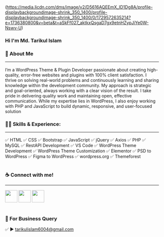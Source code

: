 (https://media.licdn.com/dms/image/v2/D5616AQEEmX_ID1Dg8A/profile-displaybackgroundimage-shrink_350_1400/profile-displaybackgroundimage-shrink_350_1400/0/1729572635214?e=1736380800&v=beta&t=aSkFf027_aktkxQsgaD7gx9etnHZypJiYe0W-Nswv-U)

### Hi I'm Md. Tarikul Islam

### 🚀 About Me<hr/>
<p>I’m a WordPress Theme & Plugin Developer passionate about creating high-quality, error-free websites and plugins with 100% client satisfaction. I thrive on solving real-world problems and continuously learning and sharing knowledge within the development community. My approach is strategic and goal-oriented, always working with a clear vision of the result. I take pride in delivering quality work and maintaining open, effective communication. While my expertise lies in WordPress, I also enjoy working with PHP and JavaScript to build dynamic, responsive, and user-focused solution</p>

### 👨‍💻 Skills & Experience:<hr>

 ✅ HTML
 ✅ CSS
 ✅ Bootstrap
 ✅ JavaScript
 ✅ jQuery
 ✅ Axios
 ✅ PHP
 ✅ MySQL
 ✅ RestAPI Development
 ✅ VS Code
 ✅ WordPress Theme Development
 ✅ WordPress Theme Customization
 ✅ Elementor
 ✅ PSD to WordPress
 ✅ Figma to WordPress
 ✅ wordpress.org
 ✅ Themeforest<br><br>

### ☕ Connect with me!<hr>
[<img style="color: white;" src='https://cdn.jsdelivr.net/npm/simple-icons@3.0.1/icons/github.svg' alt='github' height='40'>](https://github.com/tarikulalways)  [<img style="color: white;" src='https://cdn.jsdelivr.net/npm/simple-icons@3.0.1/icons/linkedin.svg' alt='linkedin' height='40'>](https://www.linkedin.com/in/tarikulalways/)  [<img style="color: white;" src='https://cdn.jsdelivr.net/npm/simple-icons@3.0.1/icons/facebook.svg' alt='facebook' height='40'>](https://www.facebook.com/tarikulalways)<br/><br/>

### 📧 For Business Query<br/>
✅ ► tarikulislam6004@gmail.com



